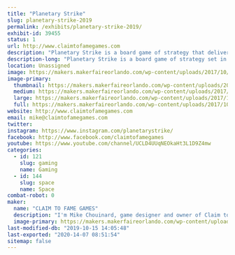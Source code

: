 ```yaml
---
title: "Planetary Strike"
slug: planetary-strike-2019
permalink: /exhibits/planetary-strike-2019/
exhibit-id: 39455
status: 1
url: http://www.claimtofamegames.com
description: "Planetary Strike is a board game of strategy that delivers your mind beyond chess and into the galaxy to challenge your opponents on two battlefronts. Outwit and capture the other's planet while defending yours. Not as simple as it sounds. "
description-long: "Planetary Strike is a board game of strategy set in space that takes your mind beyond chess. The goal is to protect your planetary system while attempting to conquer an opponent's planet and dethrone him in order to rule the universe. Set on a round checkered board, the game provides opportunities for 2 to 6 players, for ages 8 to adult. Created by local game designer Mike Chouinard, all items produced and assembled locally. Game price range is $10 to $25. A portion of proceeds are donated to Pug Rescue of Florida in support of dog rescue and adoption."
location: Unassigned
image: https://makers.makerfaireorlando.com/wp-content/uploads/2017/10/Planetary-Strike-board-game-1024x541.jpg
image-primary:
  thumbnail: https://makers.makerfaireorlando.com/wp-content/uploads/2017/10/Planetary-Strike-board-game-150x150.jpg
  medium: https://makers.makerfaireorlando.com/wp-content/uploads/2017/10/Planetary-Strike-board-game-300x159.jpg
  large: https://makers.makerfaireorlando.com/wp-content/uploads/2017/10/Planetary-Strike-board-game-1024x541.jpg
  full: https://makers.makerfaireorlando.com/wp-content/uploads/2017/10/Planetary-Strike-board-game.jpg
website: http://www.claimtofamegames.com
email: mike@claimtofamegames.com
twitter: 
instagram: https://www.instagram.com/planetarystrike/
facebook: http://www.facebook.com/claimtofamegames
youtube: https://www.youtube.com/channel/UCLD4UUqNEOkaHt3L1D9Z4mw
categories:
  - id: 121
    slug: gaming
    name: Gaming
  - id: 144
    slug: space
    name: Space
combat-robot: 0
maker:
  name: "CLAIM TO FAME GAMES"
  description: "I'm Mike Chouinard, game designer and owner of Claim to Fame Games. Planetary Strike is my first board game, and it took several years of play testing, and tweaking the design and rules until it was perfect. I self-published in August 2015 and Planetary Strike made its debut at Maker Faire Orlando that same year. All items are produced and assembled locally. We've sold over 4,000 games internationally and have received all 5-star reviews on Facebook, as well as a professional critique by Sahm Reviews. We've now taken it to the next level and have been busy developing the digital version of Planetary Strike, coming to an app store near you soon!"
  image-primary: https://makers.makerfaireorlando.com/wp-content/uploads/2015/08/Mike-Chouinard-and-Rocky.jpg
last-modified-db: "2019-10-15 14:05:48"
last-exported: "2020-14-07 08:51:54"
sitemap: false
---
```

